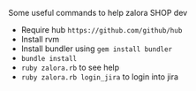 Some useful commands to help zalora SHOP dev

* Require hub `https://github.com/github/hub`
* Install rvm
* Install bundler using `gem install bundler`
* `bundle install`
* `ruby zalora.rb` to see help
* `ruby zalora.rb login_jira` to login into jira
